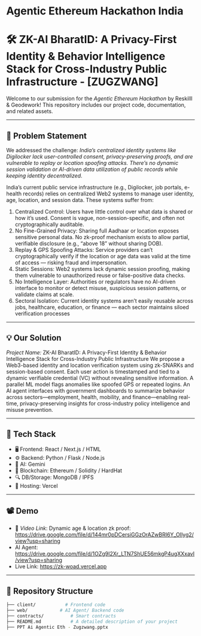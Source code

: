 # Agentic Ethereum Hackathon India

# 🛠 ZK-AI BharatID: A Privacy-First Identity & Behavior Intelligence Stack for Cross-Industry Public Infrastructure - [ZUGZWANG]

Welcome to our submission for the *Agentic Ethereum Hackathon* by Reskilll & Geodework! This repository includes our project code, documentation, and related assets.

---

## 📌 Problem Statement

We addressed the challenge: *India’s centralized identity systems like Digilocker lack user-controlled consent, privacy-preserving proofs, and are vulnerable to replay or location spoofing attacks. There’s no dynamic session validation or AI-driven data utilization of public records while keeping identity decentralized.*

India’s current public service infrastructure (e.g., Digilocker, job portals, e-health records) relies on centralized Web2 systems to manage user identity, age, location, and session data. These systems suffer from:

1. Centralized Control: Users have little control over what data is shared or how it’s used. Consent is vague, non-session-specific, and often not cryptographically auditable.
2. No Fine-Grained Privacy: Sharing full Aadhaar or location exposes sensitive personal data. No zk-proof mechanism exists to allow partial, verifiable disclosure (e.g., “above 18” without sharing DOB).
3. Replay & GPS Spoofing Attacks: Service providers can’t cryptographically verify if the location or age data was valid at the time of access — risking fraud and impersonation.
4. Static Sessions: Web2 systems lack dynamic session proofing, making them vulnerable to unauthorized reuse or false-positive data checks.
5. No Intelligence Layer: Authorities or regulators have no AI-driven interface to monitor or detect misuse, suspicious session patterns, or validate claims at scale.
6. Sectoral Isolation: Current identity systems aren’t easily reusable across jobs, healthcare, education, or finance — each sector maintains siloed verification processes

---

## 💡 Our Solution

*Project Name:* ZK-AI BharatID: A Privacy-First Identity & Behavior Intelligence Stack for Cross-Industry Public Infrastructure 
We propose a Web3-based identity and location verification system using zk-SNARKs and session-based consent. Each user action is timestamped and tied to a dynamic verifiable credential (VC) without revealing sensitive information. A parallel ML model flags anomalies like spoofed GPS or repeated logins. An AI agent interfaces with government dashboards to summarize behavior across sectors—employment, health, mobility, and finance—enabling real-time, privacy-preserving insights for cross-industry policy intelligence and misuse prevention.

---

## 🧱 Tech Stack

- 🖥 Frontend: React / Next.js / HTML
- ⚙ Backend: Python / Flask / Node.js
- 🧠 AI: Gemini
- 🔗 Blockchain: Ethereum / Solidity / HardHat
- 🔍 DB/Storage: MongoDB / IPFS
- 🚀 Hosting: Vercel

---

## 📽 Demo

- 🎥 *Video Link*: Dynamic age & location zk proof: https://drive.google.com/file/d/144mr0pDCersiGGzOrAZwBRI6Y_OIlyg2/view?usp=sharing
- AI Agent: https://drive.google.com/file/d/1OZg9I2Xr_LTN7ShUE56mkgP4ugXXxavI/view?usp=sharing
- Live Link: https://zk-woad.vercel.app


---

## 📂 Repository Structure

```bash
├── client/           # Frontend code
├── web/            # AI Agent/ Backend code
├── contracts/          # Smart contracts
├── README.md           # A detailed description of your project
├── PPT Ai Agentic Eth - Zugzwang.pptx
